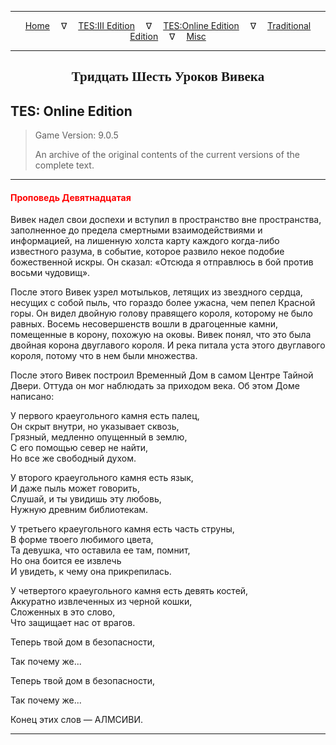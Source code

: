 
---

<!-- Jekyll Page Links -->

<center>
<a href="../../../../index.html">Home</a>
&emsp;&nabla;&emsp;
<a href="../../../index-tes3.html">TES:III Edition</a>
&emsp;&nabla;&emsp;
<a href="../../../index-teso.html">TES:Online Edition</a>
&emsp;&nabla;&emsp;
<a href="../../../index-traditional.html">Traditional Edition</a>
&emsp;&nabla;&emsp;
<a href="../../../index-misc.html">Misc</a>
</center>

<!-- Markdown Body Below: -->

---

<center>
<h2><span style="font-family:Georgia">Тридцать Шесть Уроков Вивека</span></h2>
</center>

## TES: Online Edition

> Game Version: 9.0.5
>
> An archive of the original contents of the current versions of the complete text.

---

#### <span style="color:red">Проповедь Девятнадцатая</span>

Вивек надел свои доспехи и вступил в пространство вне пространства, заполненное до предела смертными взаимодействиями и информацией, на лишенную холста карту каждого когда-либо известного разума, в событие, которое развило некое подобие божественной искры. Он сказал: «Отсюда я отправлюсь в бой против восьми чудовищ».

После этого Вивек узрел мотыльков, летящих из звездного сердца, несущих с собой пыль, что гораздо более ужасна, чем пепел Красной горы. Он видел двойную голову правящего короля, которому не было равных. Восемь несовершенств вошли в драгоценные камни, помещенные в корону, похожую на оковы. Вивек понял, что это была двойная корона двуглавого короля. И река питала уста этого двуглавого короля, потому что в нем были множества.

После этого Вивек построил Временный Дом в самом Центре Тайной Двери. Оттуда он мог наблюдать за приходом века. Об этом Доме написано:

У первого краеугольного камня есть палец,\
Он скрыт внутри, но указывает сквозь,\
Грязный, медленно опущенный в землю,\
С его помощью север не найти,\
Но все же свободный духом.

У второго краеугольного камня есть язык,\
И даже пыль может говорить,\
Слушай, и ты увидишь эту любовь,\
Нужную древним библиотекам.

У третьего краеугольного камня есть часть струны,\
В форме твоего любимого цвета,\
Та девушка, что оставила ее там, помнит,\
Но она боится ее извлечь\
И увидеть, к чему она прикрепилась.

У четвертого краеугольного камня есть девять костей,\
Аккуратно извлеченных из черной кошки,\
Сложенных в это слово,\
Что защищает нас от врагов.

Теперь твой дом в безопасности,

Так почему же...

Теперь твой дом в безопасности,

Так почему же...

Конец этих слов — АЛМСИВИ.

---
